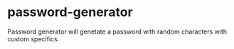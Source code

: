 # password-generator
Password generator will genetate a password with random characters with custom specifics.
